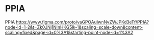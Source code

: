 # PPIA
PPIA
https://www.figma.com/proto/vaGPOAuIwnNvZWJPKd3eTf/PPIA?node-id=1-2&t=Zk0JNj1NInHKG5lk-1&scaling=scale-down&content-scaling=fixed&page-id=0%3A1&starting-point-node-id=1%3A2
